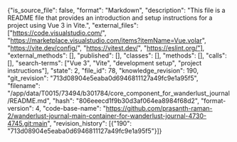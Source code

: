 {"is_source_file": false, "format": "Markdown", "description": "This file is a README file that provides an introduction and setup instructions for a project using Vue 3 in Vite.", "external_files": ["https://code.visualstudio.com/", "https://marketplace.visualstudio.com/items?itemName=Vue.volar", "https://vite.dev/config/", "https://vitest.dev/", "https://eslint.org/"], "external_methods": [], "published": [], "classes": [], "methods": [], "calls": [], "search-terms": ["Vue 3", "Vite", "development setup", "project instructions"], "state": 2, "file_id": 78, "knowledge_revision": 190, "git_revision": "713d08904e5eaba0d6946811127a49fc9e1a95f5", "filename": "/app/data/T0015/73494/b301784/core_component_for_wanderlust_journal/README.md", "hash": "806eeecd1f9b30d3af064ea8984f68d2", "format-version": 4, "code-base-name": "https://github.com/prasanth-raman-2/wanderlust-journal-main-container-for-wanderlust-journal-4730-4745.git:main", "revision_history": [{"190": "713d08904e5eaba0d6946811127a49fc9e1a95f5"}]}